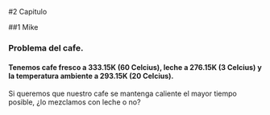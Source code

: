 #2 Capitulo
 
 ##1 Mike
 ### Problema del cafe.
 #### Tenemos cafe fresco a 333.15K (60 Celcius), leche a 276.15K (3 Celcius) y la temperatura ambiente a 293.15K (20 Celcius).
 Si queremos que nuestro cafe se mantenga caliente el mayor tiempo posible, ¿lo mezclamos con leche o no?
 #####
 

